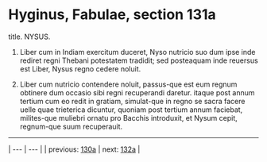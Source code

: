 # Hyginus, Fabulae, section 131a

title. NYSUS.



1. Liber cum in Indiam exercitum duceret, Nyso nutricio suo dum ipse inde rediret regni Thebani potestatem tradidit; sed posteaquam inde reuersus est Liber, Nysus regno cedere noluit.



2. Liber cum nutricio contendere noluit, passus-que est eum regnum obtinere dum occasio sibi regni recuperandi daretur. itaque post annum tertium cum eo redit in gratiam, simulat-que in regno se sacra facere uelle quae trieterica dicuntur, quoniam post tertium annum faciebat, milites-que muliebri ornatu pro Bacchis introduxit, et Nysum cepit, regnum-que suum recuperauit.



---

| --- | --- |
| previous: [130a](../130a/) | next: [132a](../132a/) |